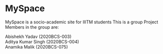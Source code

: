 # MySpace
 MySpace is a socio-academic site for IIITM students
 This is a group Project 
  Members in the group are:
 
   Abishekh Yadav (2020BCS-003)       
   Aditya Kumar Singh (2020BCS-004)  
   Anamika Malik (2020BCS-075)        
